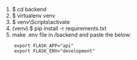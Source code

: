 1. $ cd backend
2. $ virtualenv venv
3. $ venv\Scripts\activate
4. (venv) $ pip install -r requirements.txt
5. make .env file in /backend and paste the below:
```
    export FLASK_APP="api"
    export FLASK_ENV="development"
```
